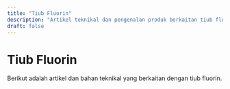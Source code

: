 ```yaml
---
title: "Tiub Fluorin"
description: "Artikel teknikal dan pengenalan produk berkaitan tiub fluorin"
draft: false
---
```


# Tiub Fluorin

Berikut adalah artikel dan bahan teknikal yang berkaitan dengan tiub fluorin.
